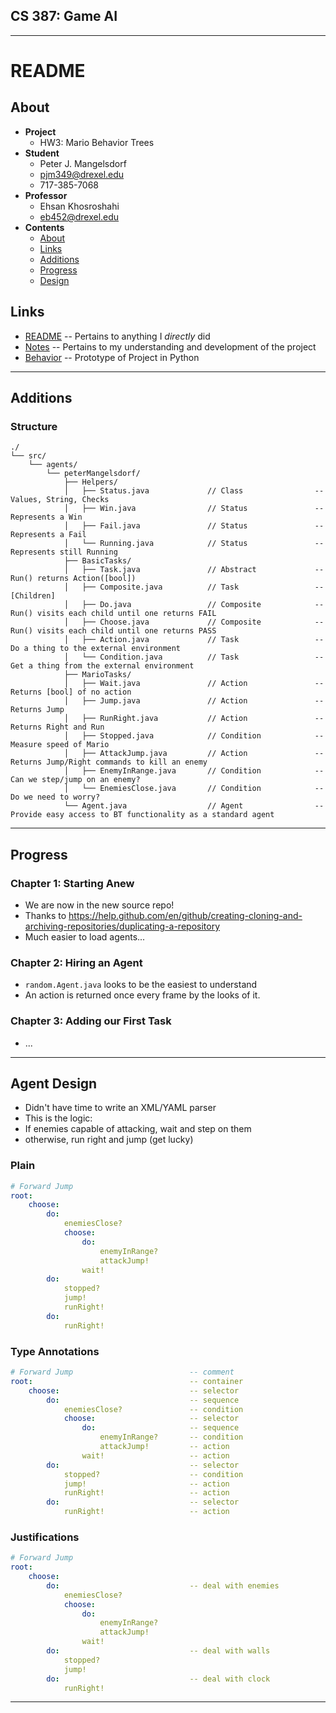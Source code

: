 

## CS 387: Game AI


---------


# README


## About
 - **Project**
     - HW3: Mario Behavior Trees
 - **Student**
     - Peter J. Mangelsdorf
     - pjm349@drexel.edu
     - 717-385-7068
 - **Professor**
     - Ehsan Khosroshahi
     - eb452@drexel.edu
 - **Contents**
     - [About](#about)
     - [Links](#links)
     - [Additions](#additions)
     - [Progress](#progress)
     - [Design](#design)


## Links
 - [README](README.md)      -- Pertains to anything I _directly_ did
 - [Notes](Notes.md)        -- Pertains to my understanding and development of the project
 - [Behavior](behavior.py)  -- Prototype of Project in Python


---------


## Additions


### Structure
```
./
└── src/
    └── agents/
        └── peterMangelsdorf/
            ├── Helpers/
            │   ├── Status.java             // Class                -- Values, String, Checks
            │   ├── Win.java                // Status               -- Represents a Win
            │   ├── Fail.java               // Status               -- Represents a Fail
            │   └── Running.java            // Status               -- Represents still Running
            ├── BasicTasks/
            │   ├── Task.java               // Abstract             -- Run() returns Action([bool])
            │   ├── Composite.java          // Task                 -- [Children]
            │   ├── Do.java                 // Composite            -- Run() visits each child until one returns FAIL
            │   ├── Choose.java             // Composite            -- Run() visits each child until one returns PASS
            │   ├── Action.java             // Task                 -- Do a thing to the external environment
            │   └── Condition.java          // Task                 -- Get a thing from the external environment
            ├── MarioTasks/
            │   ├── Wait.java               // Action               -- Returns [bool] of no action
            │   ├── Jump.java               // Action               -- Returns Jump
            │   ├── RunRight.java           // Action               -- Returns Right and Run
            │   ├── Stopped.java            // Condition            -- Measure speed of Mario
            │   ├── AttackJump.java         // Action               -- Returns Jump/Right commands to kill an enemy
            │   ├── EnemyInRange.java       // Condition            -- Can we step/jump on an enemy?
            │   └── EnemiesClose.java       // Condition            -- Do we need to worry?
            └── Agent.java                  // Agent                -- Provide easy access to BT functionality as a standard agent
```


---------


## Progress


### Chapter 1: Starting Anew
 - We are now in the new source repo!
 - Thanks to https://help.github.com/en/github/creating-cloning-and-archiving-repositories/duplicating-a-repository
 - Much easier to load agents...


### Chapter 2: Hiring an Agent
 - `random.Agent.java` looks to be the easiest to understand
 - An action is returned once every frame by the looks of it.


### Chapter 3: Adding our First Task
 - ...


---------


## Agent Design
 - Didn't have time to write an XML/YAML parser
 - This is the logic:
 - If enemies capable of attacking, wait and step on them
 - otherwise, run right and jump (get lucky)

### Plain
```yaml
# Forward Jump
root:
    choose:
        do:
            enemiesClose?
            choose:
                do:
                    enemyInRange?
                    attackJump!
                wait!
        do:
            stopped?
            jump!
            runRight!
        do:
            runRight!
```

### Type Annotations
```yaml
# Forward Jump                          -- comment
root:                                   -- container
    choose:                             -- selector
        do:                             -- sequence
            enemiesClose?               -- condition
            choose:                     -- selector
                do:                     -- sequence
                    enemyInRange?       -- condition
                    attackJump!         -- action
                wait!                   -- action
        do:                             -- selector
            stopped?                    -- condition
            jump!                       -- action
            runRight!                   -- action
        do:                             -- selector
            runRight!                   -- action
```

### Justifications
```yaml
# Forward Jump
root:
    choose:
        do:                             -- deal with enemies
            enemiesClose?
            choose:
                do:
                    enemyInRange?
                    attackJump!
                wait!
        do:                             -- deal with walls
            stopped?
            jump!
        do:                             -- deal with clock
            runRight!
```


---------

